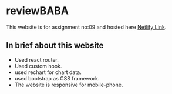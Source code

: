 # reviewBABA

This website is for assignment no:09 and hosted here [Netlify Link](https://assignment-09-react-router.netlify.app/).

## In brief about this website

* Used react router.
* Used custom hook.
* used rechart for chart data.
* used bootstrap as CSS framework.
* The website is responsive for mobile-phone.